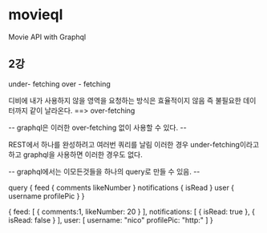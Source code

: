 # movieql

Movie API with Graphql

## 2강

under- fetching
over - fetching

디비에 내가 사용하지 않을 영역을 요청하는 방식은 효율적이지 않음
즉 불필요한 데이터까지 같이 날라온다.
==> over-fetching

-- graphql은 이러한 over-fetching 없이 사용할 수 있다. --

REST에서 하나를 완성하려고 여러번 쿼리를 날림
이러한 경우 under-fetching이라고 하고 graphql을 사용하면 이러한 경우도 없다.

-- graphql에서는 이모든것들을 하나의 query로 만들 수 있음. --

query {
feed {
comments
likeNumber
}
notifications {
isRead
}
user {
username
profilePic
}
}

{
feed: [
{
comments:1,
likeNumber: 20
}
],
notifications: [
{
isRead: true
},
{
isRead: false
}
],
user: [
username: "nico"
profilePic: "http:"
]
}
